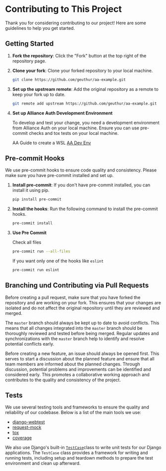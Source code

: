 # Contributing to This Project

Thank you for considering contributing to our project! Here are some guidelines to help you get started.

## Getting Started

1. **Fork the repository**: Click the "Fork" button at the top right of the repository page.

1. **Clone your fork**: Clone your forked repository to your local machine.

   ```sh
   git clone https://github.com/geuthur/aa-example.git
   ```

1. **Set up the upstream remote**: Add the original repository as a remote to keep your fork up to date.

   ```sh
   git remote add upstream https://github.com/geuthur/aa-example.git
   ```

1. **Set up Alliance Auth Development Environment**

   To develop and test your change, you need a development environment from Alliance Auth on your local machine.
   Ensure you can use pre-commit checks and tox tests on your local machine.

   AA Guide to create a WSL [AA Dev Env](https://allianceauth.readthedocs.io/en/latest/development/dev_setup/aa-dev-setup-wsl-vsc-v2.html#)

## Pre-commit Hooks

We use pre-commit hooks to ensure code quality and consistency. Please make sure you have pre-commit installed and set up.

1. **Install pre-commit**: If you don't have pre-commit installed, you can install it using pip.

   ```sh
   pip install pre-commit
   ```

1. **Install the hooks**: Run the following command to install the pre-commit hooks.

   ```sh
   pre-commit install
   ```

1. **Use Pre Commit**

   Check all files

   ```sh
   pre-commit run --all-files
   ```

   If you want only one of the hooks like `eslint`

   ```sh
   pre-commit run eslint
   ```

## Branching und Contributing via Pull Requests

Before creating a pull request, make sure that you have forked the repository and are working on your fork. This ensures that your changes are isolated and do not affect the original repository until they are reviewed and merged.

The `master` branch should always be kept up to date to avoid conflicts. This means that all changes integrated into the `master` branch should be thoroughly reviewed and tested before being merged. Regular updates and synchronizations with the `master` branch help to identify and resolve potential conflicts early.

Before creating a new feature, an issue should always be opened first. This serves to start a discussion about the planned feature and ensure that all team members are informed about the planned changes. Through discussion, potential problems and improvements can be identified and considered early. This promotes a collaborative working approach and contributes to the quality and consistency of the project.

## Tests

We use several testing tools and frameworks to ensure the quality and reliability of our codebase. Below is a list of the main tools we use:

- [django-webtest](https://github.com/django-webtest/django-webtest)
- [request-mock](https://requests-mock.readthedocs.io/en/latest/)
- [tox](https://tox.wiki/en/latest/index.html)
- [coverage](https://coverage.readthedocs.io/en/latest/#)

We also use Django's built-in [`TestCase`](https://docs.djangoproject.com/en/5.1/topics/testing/overview/)class to write unit tests for our Django applications. The `TestCase` class provides a framework for writing and running tests, including setup and teardown methods to prepare the test environment and clean up afterward.
